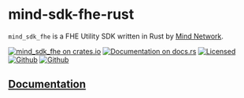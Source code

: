 # mind-sdk-fhe-rust
`mind_sdk_fhe` is a FHE Utility SDK written in Rust by [Mind Network](https://www.mindnetwork.xyz/). 


[![mind_sdk_fhe on crates.io](https://img.shields.io/crates/v/mind_sdk_fhe)](https://crates.io/crates/mind_sdk_fhe)
[![Documentation on docs.rs](https://img.shields.io/badge/docs.rs-mind_sdk_fhe-blue)](https://docs.rs/mind_sdk_fhe)
[![Licensed](https://img.shields.io/badge/license-MIT-blue.svg)](./LICENSE)
[![Github](https://img.shields.io/badge/git-mind_sdk_fhe-blue.svg)](https://github.com/mind-network/mind-sdk-fhe-rust)
[![Github](https://img.shields.io/badge/build-pass-blue.svg)](https://github.com/mind-network/mind-sdk-fhe-rust)

## [Documentation](https://docs.rs/mind_sdk_fhe)
